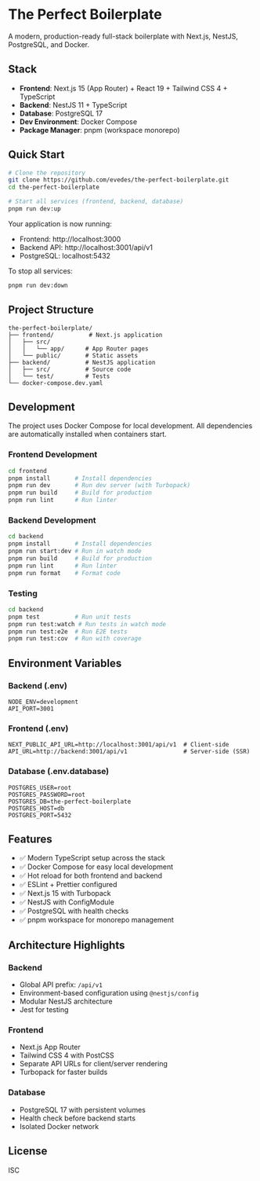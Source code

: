 # The Perfect Boilerplate

A modern, production-ready full-stack boilerplate with Next.js, NestJS, PostgreSQL, and Docker.

## Stack

- **Frontend**: Next.js 15 (App Router) + React 19 + Tailwind CSS 4 + TypeScript
- **Backend**: NestJS 11 + TypeScript
- **Database**: PostgreSQL 17
- **Dev Environment**: Docker Compose
- **Package Manager**: pnpm (workspace monorepo)

## Quick Start

```bash
# Clone the repository
git clone https://github.com/evedes/the-perfect-boilerplate.git
cd the-perfect-boilerplate

# Start all services (frontend, backend, database)
pnpm run dev:up
```

Your application is now running:
- Frontend: http://localhost:3000
- Backend API: http://localhost:3001/api/v1
- PostgreSQL: localhost:5432

To stop all services:
```bash
pnpm run dev:down
```

## Project Structure

```
the-perfect-boilerplate/
├── frontend/          # Next.js application
│   ├── src/
│   │   └── app/      # App Router pages
│   └── public/       # Static assets
├── backend/          # NestJS application
│   ├── src/          # Source code
│   └── test/         # Tests
└── docker-compose.dev.yaml
```

## Development

The project uses Docker Compose for local development. All dependencies are automatically installed when containers start.

### Frontend Development

```bash
cd frontend
pnpm install       # Install dependencies
pnpm run dev       # Run dev server (with Turbopack)
pnpm run build     # Build for production
pnpm run lint      # Run linter
```

### Backend Development

```bash
cd backend
pnpm install       # Install dependencies
pnpm run start:dev # Run in watch mode
pnpm run build     # Build for production
pnpm run lint      # Run linter
pnpm run format    # Format code
```

### Testing

```bash
cd backend
pnpm test          # Run unit tests
pnpm run test:watch # Run tests in watch mode
pnpm run test:e2e  # Run E2E tests
pnpm run test:cov  # Run with coverage
```

## Environment Variables

### Backend (.env)
```env
NODE_ENV=development
API_PORT=3001
```

### Frontend (.env)
```env
NEXT_PUBLIC_API_URL=http://localhost:3001/api/v1  # Client-side
API_URL=http://backend:3001/api/v1                # Server-side (SSR)
```

### Database (.env.database)
```env
POSTGRES_USER=root
POSTGRES_PASSWORD=root
POSTGRES_DB=the-perfect-boilerplate
POSTGRES_HOST=db
POSTGRES_PORT=5432
```

## Features

- ✅ Modern TypeScript setup across the stack
- ✅ Docker Compose for easy local development
- ✅ Hot reload for both frontend and backend
- ✅ ESLint + Prettier configured
- ✅ Next.js 15 with Turbopack
- ✅ NestJS with ConfigModule
- ✅ PostgreSQL with health checks
- ✅ pnpm workspace for monorepo management

## Architecture Highlights

### Backend
- Global API prefix: `/api/v1`
- Environment-based configuration using `@nestjs/config`
- Modular NestJS architecture
- Jest for testing

### Frontend
- Next.js App Router
- Tailwind CSS 4 with PostCSS
- Separate API URLs for client/server rendering
- Turbopack for faster builds

### Database
- PostgreSQL 17 with persistent volumes
- Health check before backend starts
- Isolated Docker network

## License

ISC
